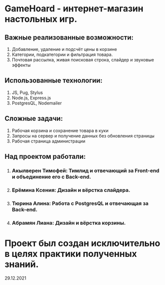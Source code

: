 # GameHoard - интернет-магазин настольных игр.

## Важные реализованные возможности:
1.  Добавление, удаление и подсчёт цены в корзине
2.  Категории, подкатегории и фильтрация товара.
3.  Почтовая рассылка, живая поисковая строка, слайдер и звуковые эффекты

## Использованные технологии:
1.  JS, Pug, Stylus
2.  Node.js, Express.js
3.  PostgresQL, Nodemailer


## Сложные задачи:
1.  Рабочая корзина и сохранение товара в куки
2.  Запросы на сервер и получение данных без обновления страницы
3.  Рабочая страница администрации

## Над проектом работали:
1. ### Акылверен Тимофей: Тимлид и отвечающий за Front-end и объединение его с Back-end.
2. ### Ерёмина Ксения: Дизайн и вёрстка слайдера.
3. ### Тюрина Алина: Работа с PostgresQL и отвечающая за Back-end.
4. ### Абрамян Лиана: Дизайн и вёрстка корзины. 

# Проект был создан исключительно в целях практики полученных знаний. 

29.12.2021
